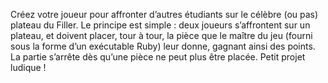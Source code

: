 Créez votre joueur pour affronter d’autres étudiants sur le célèbre (ou pas) plateau du Filler.
Le principe est simple : deux joueurs s’affrontent sur un plateau, et doivent placer, tour à tour, la pièce que le maître du jeu (fourni sous la forme d’un exécutable Ruby) leur donne, gagnant ainsi des points.
La partie s’arrête dès qu’une pièce ne peut plus être placée. Petit projet ludique !
